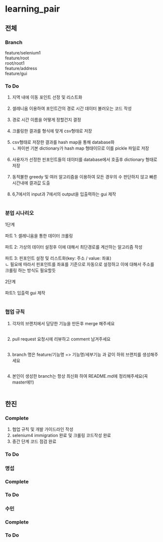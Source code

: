 # learning_pair
## 전체
### Branch
feature/selenium1<br/>
feature/root<br/>
root/root1<br/>
feature/address<br/>
feature/gui<br/>


### To Do
1. 지역 내에 이동 포인트 선정 및 리스트화<br/><br/>
2. 셀레니움 이용하여 포인트간의 경로 시간 데이터 불러오는 코드 작성<br/><br/>
3. 경로 시간 이름을 어떻게 정할건지 결정<br/><br/>
4. 크롤링한 결과를 형식에 맞게 csv형태로 저장<br/><br/>
5. csv형태로 저장한 결과를 hash map을 통해 database화 <br/>
ㄴ 파이썬 기본 dictionary가 hash map 형태이므로 이를 pickle 파일로 저장<br/><br/>
6.  사용자가 선정한 핀포인트들의 데이터를 database에서 호출후 dictionary 형태로 저장<br/><br/>
7. 동적불한 greedy 및 여러 알고리즘을 이용하여 모든 경우의 수 판단하지 않고 빠른 시간내에 결과값 도출<br/><br/>
8. 6,7에서의 input과 7에서의 output을 입출력하는 gui 제작<br/><br/>

### 분업 시나리오
1단계<br/><br/>
파트 1: 셀레니움을 통한 데이터 크롤링<br/><br/>
파트 2: 가상의 데이터 설정후 이에 대해서 최단경로를  계산하는 알고리즘 작성<br/><br/>
파트 3: 핀포인트 설정 및 리스트화(key: 주소 / value: 좌표)<br/>
ㄴ 필요에 따라서 핀포인트를 좌표를 기준으로 자동으로 설정하고 이에 대해서 주소를 크롤링 하는 방식도 필요할듯<br/><br/>
2단계<br/><br/>
파트1: 입출력 gui 제작<br/><br/>

### 협업 규칙

1. 각자의 브랜치에서 담당한 기능을 만든후 merge 해주세요<br/><br/>

2. pull request 요청시에 리뷰하고 comment 남겨주세요 <br/><br/>

3. branch 명은 feature/기능명 => 기능명/세부기능 과 같이 하위 브랜치를 생성해주세요<br/><br/>

4. 본인이 생성한 branch는 항상 최신화 하여 README.md에 정리해주세요(꼭 master에!!)<br/><br/>


## 한진
### Complete

1. 협업 규칙 및 개발 가이드라인 작성
2. selenium4 immigration 완료 및 크롤링 코드작성 완료
3. 중간 단계 코드 점검 완료

### To Do

### 명섭
### Complete
### To Do

### 수민
### Complete
### To Do